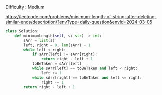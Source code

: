 Difficulty : Medium 

https://leetcode.com/problems/minimum-length-of-string-after-deleting-similar-ends/description/?envType=daily-question&envId=2024-03-05

```python
class Solution:
    def minimumLength(self, s: str) -> int:
        sArr = list(s)
        left, right = 0, len(sArr) - 1
        while left < right:
            if sArr[left] != sArr[right]:
                return right - left + 1
            toBeTaken = sArr[left]
            while sArr[left] == toBeTaken and left < right:
                left += 1
            while sArr[right] == toBeTaken and left <= right:
                right -= 1
        return right - left + 1
```
